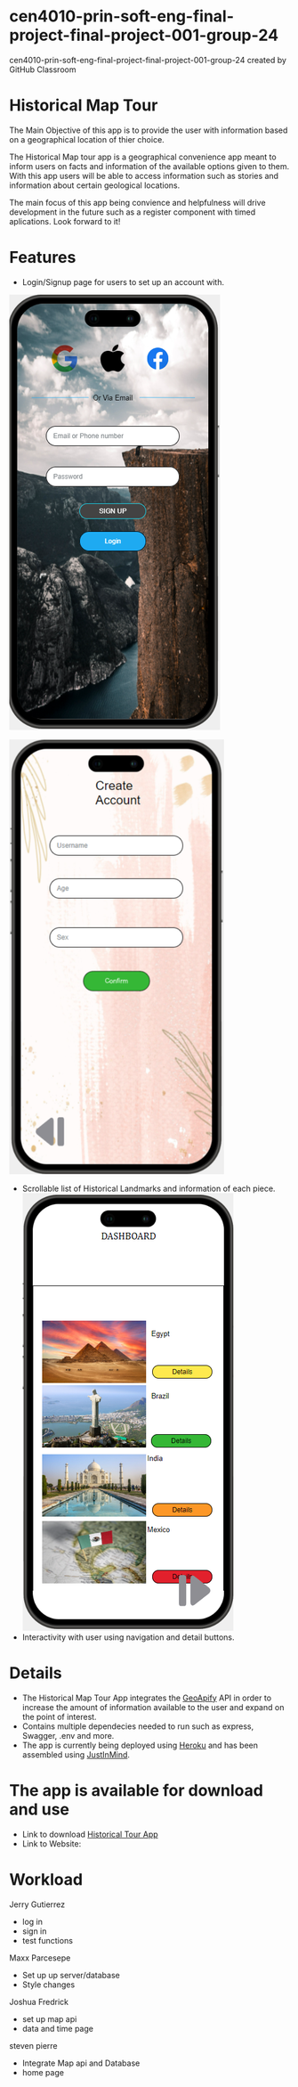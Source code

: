 # cen4010-prin-soft-eng-final-project-final-project-001-group-24
cen4010-prin-soft-eng-final-project-final-project-001-group-24 created by GitHub Classroom

# Historical Map Tour
The Main Objective of this app is to provide the user with information based on a geographical location of thier choice.

The Historical Map tour app is a geographical convenience app meant to inform users on facts and information of the available options given to them. With this app users will be able to access information such as stories and information about certain geological locations. 


The main focus of this app being convience and helpfulness will drive development in the future such as a register component with timed aplications. Look forward to it!

# Features
- Login/Signup page for users to set up an account with.

![Login Page](./Img/Login.png)

![Signup Page](/Img/Signup.png)

- Scrollable list of Historical Landmarks and information of each piece.
![Countries](./Img/Countries.png)
- Interactivity with user using navigation and detail buttons.



# Details
- The Historical Map Tour App integrates the [GeoApify](https://www.geoapify.com/places-api) API in order to increase the amount of information available to the user and expand on the point of interest.
- Contains multiple dependecies needed to run such as express, Swagger, .env and more.
- The app is currently being deployed using [Heroku](https://developer.salesforce.com) and has been assembled using [JustInMind](https://www.justinmind.com/?k=justinmind&a=295677078132&adg=23874442871&cmp=323175791&match=e&adposition=&utm_medium=cpc&utm_source=google&utm_campaign=323175791&utm_term=justinmind_e&gad_source=1&gclid=CjwKCAiA98WrBhAYEiwA2WvhOhFfT8isVP3FyOw_0Xm1bnbZ_-3wzuYOWsIC9_ved-UaY5OIRbKXyxoC_qsQAvD_BwE).

# The app is available for download and use
- Link to download [Historical Tour App](https://we.tl/t-SRgVKYx2pc) 
- Link to Website: 

# Workload
Jerry Gutierrez
- log in 
- sign in
- test functions

Maxx Parcesepe
- Set up up server/database
- Style changes

Joshua Fredrick
- set up map api 
- data and time page 

steven pierre
- Integrate Map api and Database
- home page

